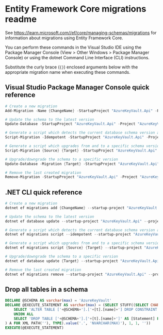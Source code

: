 # Entity Framework Core migrations readme

See <https://learn.microsoft.com//ef/core/managing-schemas/migrations> for information about migrations using Entity Framework Core.

You can perform these commands in the Visual Studio IDE using the Package Manager Console (View > Other Windows > Package Manager Console) or using the dotnet Command Line Interface (CLI) instructions.

Substitute the curly brace (`{}`) enclosed arguments below with the appropriate migration name when executing these commands.

## Visual Studio Package Manager Console quick reference

```powershell
# Create a new migration
Add-Migration -Name {ChangeName} -StartupProject "AzureKeyVault.Api" -Project "AzureKeyVault.Infrastructure"

# Update the schema to the latest version
Update-Database -StartupProject "AzureKeyVault.Api" -Project "AzureKeyVault.Infrastructure"

# Generate a script which detects the current database schema version and updates it to the latest
Script-Migration -Idempotent -StartupProject "AzureKeyVault.Api" -Project "AzureKeyVault.Infrastructure"

# Generate a script which upgrades from and to a specific schema version
Script-Migration {Source} {Target} -StartupProject "AzureKeyVault.Api" -Project "AzureKeyVault.Infrastructure"

# Upgrade/downgrade the schema to a specific version
Update-Database -Migration {Target} -StartupProject "AzureKeyVault.Api" -Project "AzureKeyVault.Infrastructure"

# Remove the last created migration
Remove-Migration -StartupProject "AzureKeyVault.Api" -Project "AzureKeyVault.Infrastructure"
```

## .NET CLI quick reference

```powershell
# Create a new migration
dotnet ef migrations add {ChangeName} --startup-project "AzureKeyVault.Api" --project "AzureKeyVault.Infrastructure"

# Update the schema to the latest version
dotnet ef database update --startup-project "AzureKeyVault.Api" --project "AzureKeyVault.Infrastructure"

# Generate a script which detects the current database schema version and updates it to the latest
dotnet ef migrations script --idempotent --startup-project "AzureKeyVault.Api" --project "AzureKeyVault.Infrastructure"

# Generate a script which upgrades from and to a specific schema version
dotnet ef migrations script {Source} {Target} --startup-project "AzureKeyVault.Api" --project "AzureKeyVault.Infrastructure"

# Upgrade/downgrade the schema to a specific version
dotnet ef database update {Target} --startup-project "AzureKeyVault.Api" --project "AzureKeyVault.Infrastructure"

# Remove the last created migration
dotnet ef migrations remove --startup-project "AzureKeyVault.Api" --project "AzureKeyVault.Infrastructure"
```

## Drop all tables in a schema

```sql
DECLARE @SCHEMA AS varchar(max) = 'AzureKeyVault'
DECLARE @EXECUTE_STATEMENT AS varchar(max) = (SELECT STUFF((SELECT CHAR(13) + CHAR(10) + [Statement] FROM (
    SELECT 'ALTER TABLE ['+@SCHEMA+'].['+[t].[name]+'] DROP CONSTRAINT ['+[fk].[name]+']' AS [Statement] FROM [sys].[foreign_keys] AS [fk] INNER JOIN [sys].[tables] AS [t] ON [t].[object_id] = [fk].[parent_object_id] INNER JOIN [sys].[schemas] AS [s] ON [s].[schema_id] = [t].[schema_id] WHERE [s].[name] = @SCHEMA
    UNION ALL
    SELECT 'DROP TABLE ['+@SCHEMA+'].['+[t].[name]+']' AS [Statement] FROM [sys].[tables] AS [t] INNER JOIN [sys].[schemas] AS [s] ON [s].[schema_id] = [t].[schema_id] WHERE [s].[name] = @SCHEMA
) A FOR XML PATH(''), TYPE).value('.', 'NVARCHAR(MAX)'), 1, 1, ''))
EXECUTE(@EXECUTE_STATEMENT)
```
